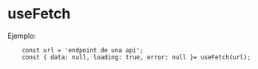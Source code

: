 # useFetch 

Ejemplo: 
```
    const url = 'endpoint de una api';
    const { data: null, loading: true, error: null }= useFetch(url);
```